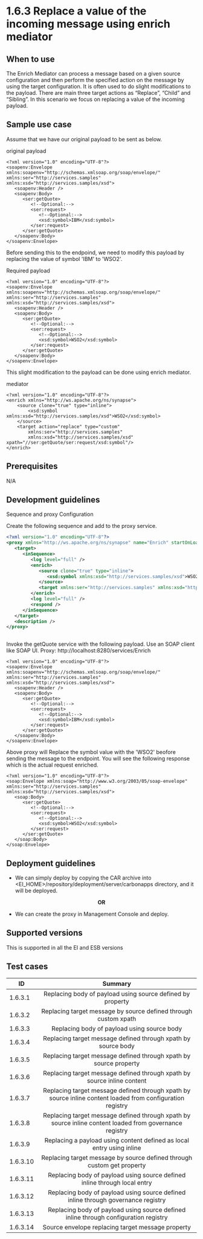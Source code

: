 # 1.6.3 Replace a value of the incoming message using enrich mediator

## When to use
The Enrich Mediator can process a message based on a given source configuration and then perform the specified action on the message by using the target configuration. It is often used to do slight modifications to the payload. There are main three target actions as “Replace”, “Child” and “Sibling”. In this scenario we focus on replacing a value of the incoming payload. 


## Sample use case
Assume that we have our original payload to be sent as below. 

original payload
```
<?xml version="1.0" encoding="UTF-8"?>
<soapenv:Envelope xmlns:soapenv="http://schemas.xmlsoap.org/soap/envelope/" xmlns:ser="http://services.samples" xmlns:xsd="http://services.samples/xsd">
   <soapenv:Header />
   <soapenv:Body>
      <ser:getQuote>
         <!--Optional:-->
         <ser:request>
            <!--Optional:-->
            <xsd:symbol>IBM</xsd:symbol>
         </ser:request>
      </ser:getQuote>
   </soapenv:Body>
</soapenv:Envelope>
```

Before sending this to the endpoind, we need to modify this payload by replacing the value of symbol 'IBM' to 'WSO2'. 

Required payload
```
<?xml version="1.0" encoding="UTF-8"?>
<soapenv:Envelope xmlns:soapenv="http://schemas.xmlsoap.org/soap/envelope/" xmlns:ser="http://services.samples" xmlns:xsd="http://services.samples/xsd">
   <soapenv:Header />
   <soapenv:Body>
      <ser:getQuote>
         <!--Optional:-->
         <ser:request>
            <!--Optional:-->
            <xsd:symbol>WSO2</xsd:symbol>
         </ser:request>
      </ser:getQuote>
   </soapenv:Body>
</soapenv:Envelope>
```

This slight modification to the payload can be done using enrich mediator. 

mediator
```
<?xml version="1.0" encoding="UTF-8"?>
<enrich xmlns="http://ws.apache.org/ns/synapse">
    <source clone="true" type="inline">
        <xsd:symbol xmlns:xsd="http://services.samples/xsd">WSO2</xsd:symbol>
    </source>
    <target action="replace" type="custom"
        xmlns:ser="http://services.samples"
        xmlns:xsd="http://services.samples/xsd" xpath="//ser:getQuote/ser:request/xsd:symbol"/>
</enrich>
```

## Prerequisites
N/A 

## Development guidelines

Sequence and proxy Configuration

Create the following sequence and add to the proxy service. 

```xml
<?xml version="1.0" encoding="UTF-8"?>
<proxy xmlns="http://ws.apache.org/ns/synapse" name="Enrich" startOnLoad="true" statistics="disable" trace="disable" transports="http,https">
   <target>
      <inSequence>
         <log level="full" />
         <enrich>
            <source clone="true" type="inline">
               <xsd:symbol xmlns:xsd="http://services.samples/xsd">WSO2</xsd:symbol>
            </source>
            <target xmlns:ser="http://services.samples" xmlns:xsd="http://services.samples/xsd" xpath="//ser:getQuote/ser:request/xsd:symbol" />
         </enrich>
         <log level="full" />
         <respond />
      </inSequence>
   </target>
   <description />
</proxy>
                                
```

Invoke the getQuote service with the following payload. Use an SOAP client like SOAP UI. 
Proxy: http://localhost:8280/services/Enrich

```
<?xml version="1.0" encoding="UTF-8"?>
<soapenv:Envelope xmlns:soapenv="http://schemas.xmlsoap.org/soap/envelope/" xmlns:ser="http://services.samples" xmlns:xsd="http://services.samples/xsd">
   <soapenv:Header />
   <soapenv:Body>
      <ser:getQuote>
         <!--Optional:-->
         <ser:request>
            <!--Optional:-->
            <xsd:symbol>IBM</xsd:symbol>
         </ser:request>
      </ser:getQuote>
   </soapenv:Body>
</soapenv:Envelope>
```

Above proxy will Replace the symbol value with the 'WSO2' beofore sending the message to the endpoint. You will see the following response which is the actual request enriched.


```
<?xml version="1.0" encoding="UTF-8"?>
<soap:Envelope xmlns:soap="http://www.w3.org/2003/05/soap-envelope" xmlns:ser="http://services.samples" xmlns:xsd="http://services.samples/xsd">
   <soap:Body>
      <ser:getQuote>
         <!--Optional:-->
         <ser:request>
            <!--Optional:-->
            <xsd:symbol>WSO2</xsd:symbol>
         </ser:request>
      </ser:getQuote>
   </soap:Body>
</soap:Envelope>
```

## Deployment guidelines

* We can simply deploy by copying the CAR archive into <EI_HOME>/repository/deployment/server/carbonapps directory, and it will be deployed.

<p align="center"><b> OR </b></p>

* We can create the proxy in Management Console and deploy.


## Supported versions
This is supported in all the EI and ESB versions

## Test cases

| ID        | Summary                                                                                                    |
| ----------|:---------------------------------------------------------------------------------------------------------: |
| 1.6.3.1   | Replacing body of payload using source defined by property                                                   |
| 1.6.3.2   | Replacing target message by source defined through custom xpath                                              |
| 1.6.3.3   | Replacing body of payload using source body                                                                  |
| 1.6.3.4   | Replacing target message defined through xpath by source body                                                |
| 1.6.3.5   | Replacing target message defined through xpath by source property                                            |
| 1.6.3.6   | Replacing target message defined through xpath by source inline content                                      |
| 1.6.3.7   | Replacing target message defined through xpath by source inline content loaded from configuration registry   |
| 1.6.3.8   | Replacing target message defined through xpath by source inline content loaded from governance registry      |
| 1.6.3.9   | Replacing a payload using content defined as local entry using inline                                        |   
| 1.6.3.10  | Replacing target message by source defined through custom get property                                       |
| 1.6.3.11  | Replacing body of payload using source defined inline through local entry                                    |
| 1.6.3.12  | Replacing body of payload using source defined inline through governance registry                            |
| 1.6.3.13  | Replacing body of payload using source defined inline through configuration registry                         |
| 1.6.3.14  | Source envelope replacing target message property                                                            |

